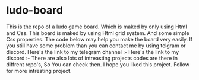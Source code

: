 # ludo-board
This is the repo of a ludo game board. Which is maked by only using Html and Css.
This board is maked by using Html grid system. And some simple Css properties.
The code below may help you make the board very easily.
If you still have some problem than you can contact me by using telgram or discord.
Here's the link to my telegram channel :- 
Here's the link to my discord :- 
There are also lots of intreasting projects codes are there in diffrent repo's, So You can check then.
I hope you liked this project.
Follow for more intresting project.
